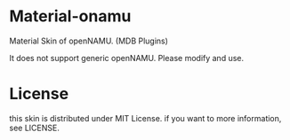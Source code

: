 # Material-onamu
Material Skin of openNAMU. (MDB Plugins)

It does not support generic openNAMU. Please modify and use.

# License
this skin is distributed under MIT License. if you want to more information, see LICENSE.
